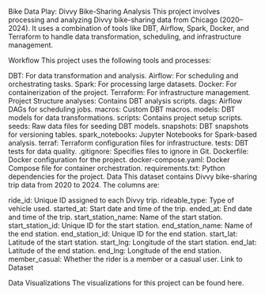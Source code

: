 Bike Data Play: Divvy Bike-Sharing Analysis
This project involves processing and analyzing Divvy bike-sharing data from Chicago (2020–2024). It uses a combination of tools like DBT, Airflow, Spark, Docker, and Terraform to handle data transformation, scheduling, and infrastructure management.


Workflow
This project uses the following tools and processes:

DBT: For data transformation and analysis.
Airflow: For scheduling and orchestrating tasks.
Spark: For processing large datasets.
Docker: For containerization of the project.
Terraform: For infrastructure management.
Project Structure
analyses: Contains DBT analysis scripts.
dags: Airflow DAGs for scheduling jobs.
macros: Custom DBT macros.
models: DBT models for data transformations.
scripts: Contains project setup scripts.
seeds: Raw data files for seeding DBT models.
snapshots: DBT snapshots for versioning tables.
spark_notebooks: Jupyter Notebooks for Spark-based analysis.
terraf: Terraform configuration files for infrastructure.
tests: DBT tests for data quality.
.gitignore: Specifies files to ignore in Git.
Dockerfile: Docker configuration for the project.
docker-compose.yaml: Docker Compose file for container orchestration.
requirements.txt: Python dependencies for the project.
Data
This dataset contains Divvy bike-sharing trip data from 2020 to 2024. The columns are:

ride_id: Unique ID assigned to each Divvy trip.
rideable_type: Type of vehicle used.
started_at: Start date and time of the trip.
ended_at: End date and time of the trip.
start_station_name: Name of the start station.
start_station_id: Unique ID for the start station.
end_station_name: Name of the end station.
end_station_id: Unique ID for the end station.
start_lat: Latitude of the start station.
start_lng: Longitude of the start station.
end_lat: Latitude of the end station.
end_lng: Longitude of the end station.
member_casual: Whether the rider is a member or a casual user.
Link to Dataset

Data Visualizations
The visualizations for this project can be found here.


  
